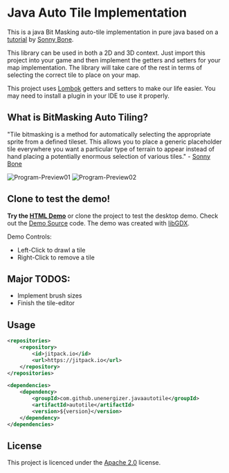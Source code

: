 # Java Auto Tile Implementation

This is a java Bit Masking auto-tile implementation in pure java based on a [tutorial] by [Sonny Bone].

This library can be used in both a 2D and 3D context. Just import this project into your game and then implement the getters and setters for your map implementation. The library will take care of the rest in terms of selecting the correct tile to place on your map.

This project uses [Lombok] getters and setters to make our life easier.
You may need to install a plugin in your IDE to use it properly.

## What is BitMasking Auto Tiling?

"Tile bitmasking is a method for automatically selecting the appropriate sprite from a defined tileset. This allows you to place a generic placeholder tile everywhere you want a particular type of terrain to appear instead of hand placing a potentially enormous selection of various tiles." - [Sonny Bone]

![Program-Preview01](program-preview01.gif)
![Program-Preview02](program-preview02.png)

## Clone to test the demo!
**Try the [HTML Demo]** or clone the project to test the desktop demo. Check out the [Demo Source] code. The demo was created with [libGDX].

Demo Controls:
- Left-Click to drawl a tile
- Right-Click to remove a tile

## Major TODOS:
- Implement brush sizes
- Finish the tile-editor

## Usage
```xml
<repositories>
    <repository>
        <id>jitpack.io</id>
        <url>https://jitpack.io</url>
    </repository>
</repositories>
```

```xml
<dependencies>
    <dependency>
        <groupId>com.github.unenergizer.javaautotile</groupId>
        <artifactId>autotile</artifactId>
        <version>${version}</version>
    </dependency>
</dependencies>
```

## License

This project is licenced under the [Apache 2.0] license.

[libGDX]: <https://github.com/libgdx/libgdx>
[tutorial]: <https://gamedevelopment.tutsplus.com/tutorials/how-to-use-tile-bitmasking-to-auto-tile-your-level-layouts--cms-25673>
[Sonny Bone]: <https://twitter.com/Phantom_Green>
[Lombok]: <https://projectlombok.org/>
[Apache 2.0]: <https://www.apache.org/licenses/LICENSE-2.0>
[HTML Demo]: <https://unenergizer.github.io/JavaAutoTile/demo/>
[Demo Source]: <https://github.com/unenergizer/JavaAutoTile/tree/master/demos/core/src/main/java/com/forgestorm/autotile/demo>
